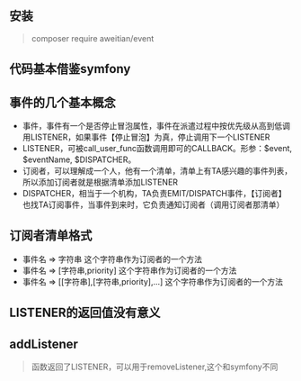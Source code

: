 ## 安装
> composer require aweitian/event

## 代码基本借鉴symfony

## 事件的几个基本概念
- 事件，事件有一个是否停止冒泡属性，事件在派遣过程中按优先级从高到低调用LISTENER，如果事件【停止冒泡】为真，停止调用下一个LISTENER
- LISTENER，可被call_user_func函数调用即可的CALLBACK。形参：$event, $eventName, $DISPATCHER。
- 订阅者，可以理解成一个人，他有一个清单，清单上有TA感兴趣的事件列表，所以添加订阅者就是根据清单添加LISTENER
- DISPATCHER，相当于一个机构，TA负责EMIT/DISPATCH事件，【订阅者】也找TA订阅事件，当事件到来时，它负责通知订阅者（调用订阅者那清单）

## 订阅者清单格式
- 事件名 => 字符串 这个字符串作为订阅者的一个方法
- 事件名 => [字符串,priority] 这个字符串作为订阅者的一个方法
- 事件名 => [[字符串],[字符串,priority],...] 这个字符串作为订阅者的一个方法

## LISTENER的返回值没有意义

## addListener
> 函数返回了LISTENER，可以用于removeListener,这个和symfony不同